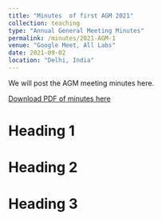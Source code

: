 ```yaml
---
title: "Minutes  of first AGM 2021"
collection: teaching
type: "Annual General Meeting Minutes"
permalink: /minutes/2021-AGM-1
venue: "Google Meet, All Labs"
date: 2021-09-02
location: "Delhi, India"
---
```


We will post the AGM meeting minutes here. 


[Download PDF of minutes here](http://bislea.github.io/files/Certificate.pdf)

Heading 1
======

Heading 2
======

Heading 3
======
